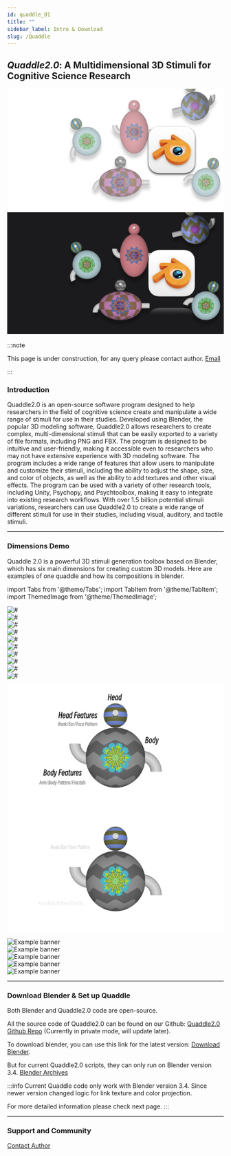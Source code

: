 ```yaml
---
id: quaddle_01
title: ""
sidebar_label: Intro & Download
slug: /Quaddle
---
```


## <i>Quaddle2.0</i>: A Multidimensional 3D Stimuli for Cognitive Science Research
![Docusaurus themed imag](../../static/img/website_imgs.002.png#gh-light-mode-only)![Docusaurus themed imag](../../static/img/website_imgs.002_dark.png#gh-dark-mode-only)

:::note

This page is under construction, for any query please contact author. [Email](mailto:xuan.wen@vanderbilt.edu)

:::

### Introduction
Quaddle2.0 is an open-source software program designed to help researchers in the field of cognitive science create and manipulate a wide range of stimuli for use in their studies. Developed using Blender, the popular 3D modeling software, Quaddle2.0 allows researchers to create complex, multi-dimensional stimuli that can be easily exported to a variety of file formats, including PNG and FBX. The program is designed to be intuitive and user-friendly, making it accessible even to researchers who may not have extensive experience with 3D modeling software. The program includes a wide range of features that allow users to manipulate and customize their stimuli, including the ability to adjust the shape, size, and color of objects, as well as the ability to add textures and other visual effects.  The program can be used with a variety of other research tools, including Unity, Psychopy, and Psychtoolbox, making it easy to integrate into existing research workflows. With over 1.5 billion potential stimuli variations, researchers can use Quaddle2.0 to create a wide range of different stimuli for use in their studies, including visual, auditory, and tactile stimuli.

---

### Dimensions Demo
Quaddle 2.0 is a powerful 3D stimuli generation toolbox based on Blender, which has six main dimensions for creating custom 3D models. Here are examples of one quaddle and how its compositions in blender.

import Tabs from '@theme/Tabs';
import TabItem from '@theme/TabItem';
import ThemedImage from '@theme/ThemedImage';


<div class="brand-wheel">
    <div class="brand-slide">
      <div class="logo-div">
        <img alt="#" src={require('../../static/img/Blender/scroll/example034.png').default}/>
      </div>
      <div class="logo-div">
        <img alt="#" src={require('../../static/img/Blender/scroll/example035.png').default}/>
      </div>
      <div class="logo-div">
        <img alt="#" src={require('../../static/img/Blender/scroll/example036.png').default}/>
      </div>
      <div class="logo-div">
        <img alt="#" src={require('../../static/img/Blender/scroll/example039.png').default}/>
      </div>
      <div class="logo-div">
        <img alt="#" src={require('../../static/img/Blender/scroll/example040.png').default}/>
      </div>
    </div>
    <div class="brand-slide delay">
      <div class="logo-div">
      <img alt="#" src={require('../../static/img/Blender/scroll/example034.png').default}/>
      </div>
      <div class="logo-div">
        <img alt="#" src={require('../../static/img/Blender/scroll/example035.png').default}/>
      </div>
      <div class="logo-div">
        <img alt="#" src={require('../../static/img/Blender/scroll/example036.png').default}/>
      </div>
      <div class="logo-div">
        <img alt="#" src={require('../../static/img/Blender/scroll/example039.png').default}/>
      </div>
      <div class="logo-div">
        <img alt="#" src={require('../../static/img/Blender/scroll/example040.png').default}/>
    </div>
    </div>
  </div>

<Tabs>
<TabItem value="image" label="Total">

![Docusaurus themed image](../../static/img/Blender/example005_cropped_example_large_light.png#gh-light-mode-only)![Docusaurus themed image](../../static/img/Blender/example005_cropped_example_large_dark.png#gh-dark-mode-only)

</TabItem>

<TabItem value="image1" label="Body">

<div className="image-container">
<img
  src={require('../../static/img/Blender/example001_cropped.png').default}
  alt="Example banner"
/>
</div>
</TabItem>

<TabItem value="image2" label="Pattern & Fractal">

<div className="image-container">
<img
  src={require('../../static/img/Blender/example002_cropped.png').default}
  alt="Example banner"
/>
</div>



</TabItem>
<TabItem value="image3" label="Arm">

<div className="image-container">
<img
  src={require('../../static/img/Blender/example003_cropped.png').default}
  alt="Example banner"
/>
</div>


</TabItem>
<TabItem value="image4" label="Head">

<div className="image-container">
<img
  src={require('../../static/img/Blender/example004_cropped.png').default}
  alt="Example banner"
/>
</div>


</TabItem>
<TabItem value="image5" label="Head Features">

<div className="image-container">
<img
  src={require('../../static/img/Blender/example005_cropped.png').default}
  alt="Example banner"
/>
</div>


</TabItem>
</Tabs>

---



### Download Blender & Set up Quaddle

Both Blender and Quaddle2.0 code are open-source.

All the source code of Quaddle2.0 can be found on our Github: [Quaddle2.0 Github Repo](https://github.com/xwen1765/blender-quaddle) (Currently in private mode, will update later).

To download blender, you can use this link for the latest version: [Download Blender](https://www.blender.org/download/). 

But for current Quaddle2.0 scripts, they can only run on Blender version 3.4. [Blender Archives](https://download.blender.org/release/)

:::info
Current Quaddle code only work with Blender version 3.4. Since newer version changed logic for link texture and color projection.

For more detailed information please check next page.
:::

---

### Support and Community
[Contact Author](mailto:xuan.wen@vanderbilt.edu)
